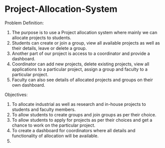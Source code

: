 # Project-Allocation-System
Problem Definition:
1. The purpose is to use a Project allocation system where mainly we can allocate projects to students. 
2. Students can create or join a group, view all available projects as well as their details, leave or delete a group. 
3. Another part of our project is access to a coordinator and provide a dashboard.
4. Coordinator can add new projects, delete existing projects, view all applications to a particular project, assign a group and faculty to a particular project. 
5. Faculty can also see details of allocated projects and groups on their own dashboard.

Objectives: 
1. To allocate industrial as well as research and in-house projects to students and faculty members.  
2. To allow students to create groups and join groups as per their choice.  
3. To allow students to apply for projects as per their choices and get a chance to work on the particular project. 
4. To create a dashboard for coordinators where all details and functionality of allocation will be available.  
5. 
